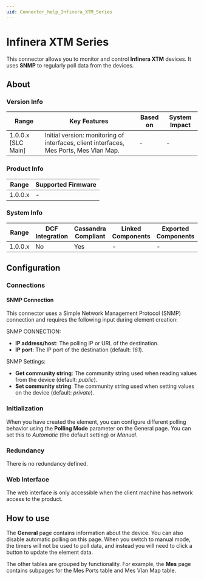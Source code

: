 ```yaml
---
uid: Connector_help_Infinera_XTM_Series
---
```


# Infinera XTM Series

This connector allows you to monitor and control **Infinera XTM** devices. It uses **SNMP** to regularly poll data from the devices.

## About

### Version Info

| Range                | Key Features                                                                           | Based on     | System Impact     |
|----------------------|----------------------------------------------------------------------------------------|--------------|-------------------|
| 1.0.0.x [SLC Main]   | Initial version: monitoring of interfaces, client interfaces, Mes Ports, Mes Vlan Map. | -            | -                 |

### Product Info

| Range     | Supported Firmware     |
|-----------|------------------------|
| 1.0.0.x   | -                      |

### System Info

| Range     | DCF Integration     | Cassandra Compliant     | Linked Components     | Exported Components     |
|-----------|---------------------|-------------------------|-----------------------|-------------------------|
| 1.0.0.x   | No                  | Yes                     | -                     | -                       |

## Configuration

### Connections

#### SNMP Connection

This connector uses a Simple Network Management Protocol (SNMP) connection and requires the following input during element creation:

SNMP CONNECTION:

- **IP address/host**: The polling IP or URL of the destination.
- **IP port**: The IP port of the destination (default: *161*).

SNMP Settings:

- **Get community string**: The community string used when reading values from the device (default: *public*).
- **Set community string**: The community string used when setting values on the device (default: *private*).

### Initialization

When you have created the element, you can configure different polling behavior using the **Polling Mode** parameter on the General page. You can set this to *Automatic* (the default setting) or *Manual*.

### Redundancy

There is no redundancy defined.

### Web Interface

The web interface is only accessible when the client machine has network access to the product.

## How to use

The **General** page contains information about the device. You can also disable automatic polling on this page. When you switch to manual mode, the timers will not be used to poll data, and instead you will need to click a button to update the element data.

The other tables are grouped by functionality. For example, the **Mes** page contains subpages for the Mes Ports table and Mes Vlan Map table.
